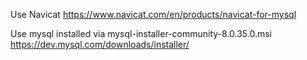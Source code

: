 Use Navicat https://www.navicat.com/en/products/navicat-for-mysql

Use mysql installed via mysql-installer-community-8.0.35.0.msi https://dev.mysql.com/downloads/installer/
